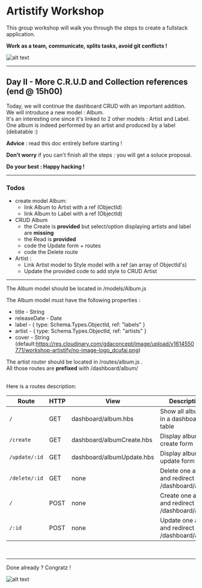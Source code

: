# Artistify Workshop

This group workshop will walk you through the steps to create a fullstack application.  

**Work as a team, communicate, splits tasks, avoid git conflicts !**
<br/>

![alt text][intro]

[intro]: https://media.giphy.com/media/3o6ZtjUZAD5Lf0QFLW/giphy.gif "rock on !"


---

## Day II - More C.R.U.D and Collection references (end @ 15h00)

Today, we will continue the dashboard CRUD with an important addition.  
We will introduce a new model : Album.  
It's an interesting one since it's linked to 2 other models : Artist and Label.  
One album is indeed performed by an artist and produced by a label (debatable :)

**Advice** : read this doc entirely before starting !  

**Don't worry** if you can't finish all the steps : you will get a soluce proposal.

**Do your best : Happy hacking !**

---

### Todos

- create model Album:
  - link Album to Artist with a ref (ObjectId)
  - link Album to Label with a ref (ObjectId)
- CRUD Album
  - the Create is **provided** but select/option displaying artists and label are **missing**
  - the Read is **provided**
  - code the Update form + routes
  - code the Delete route
- Artist :
  - Link Artist model to Style model with a ref (an array of ObjectId's)
  - Update the provided code to add style to CRUD Artist

---

The Album model should be located in /models/Album.js

The Album model must have the following properties :

- title - String
- releaseDate - Date
- label - { type: Schema.Types.ObjectId, ref: "labels" }
- artist - { type: Schema.Types.ObjectId, ref: "artists" }
- cover - String (default:https://res.cloudinary.com/gdaconcept/image/upload/v1614550771/workshop-artistify/no-image-logo_dcufai.png)

The artist router should be located in /routes/album.js .  
All those routes are **prefixed** with /dashboard/album/  

<br/>
Here is a routes description:

| Route         | HTTP | View                       | Description                                          |
| ------------- | ---- | -------------------------- | ---------------------------------------------------- |
| `/`           | GET  | dashboard/album.hbs        | Show all albums in a dashboard table                 |
| `/create `    | GET  | dashboard/albumCreate.hbs  | Display album create form                            |
| `/update/:id` | GET  | dashboard/albumUpdate.hbs  | Display album update form                            |
| `/delete/:id` | GET  | none                       | Delete one album and redirect to /dashboard/album    |
| `/`           | POST | none                       | Create one album and redirect to /dashboard/album    |
| `/:id`        | POST | none                       | Update one album and redirect to /dashboard/album    |

<br/>


---

Done already ? Congratz !  


![alt text][congratz]

[congratz]: https://media.giphy.com/media/blSTtZehjAZ8I/giphy.gif "all done"



